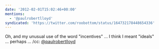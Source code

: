 ```yaml
---
date: '2012-02-01T15:02:46+00:00'
mentions:
  - '@paulrobertlloyd'
syndicated: 'https://twitter.com/roobottom/status/164732178448654336'
---
```

Oh, and my unusual use of the word "incentives" ... I think I meant "ideals" ... perhaps ... /cc: [@paulrobertlloyd](https://twitter.com/@paulrobertlloyd)
